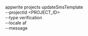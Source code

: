 appwrite projects updateSmsTemplate \
        --projectId <PROJECT_ID> \
        --type verification \
        --locale af \
        --message <MESSAGE>
